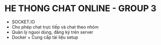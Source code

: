# HE THONG CHAT ONLINE - GROUP 3

- SOCKET.IO
- Cho phép chat trực tiếp và chat theo nhóm
- Quản lý nguoi dùng, đăng ký trên server
- Docker + Cung cấp tài liệu setup

